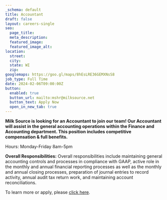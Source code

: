 ```yaml
---
_schema: default
title: Accountant
draft: false
layout: careers-single
seo:
  page_title:
  meta_description:
  featured_image:
  featured_image_alt:
location:
  street:
  city:
  state: WI
  zip:
googlemaps: https://goo.gl/maps/8hEsLRE36GEMXNsS8
job_type: Full Time
date: 2024-02-06T09:00:00Z
button:
  enabled: true
  button_url: mailto:mshr@milksource.net
  button_text: Apply Now
  open_in_new_tab: true
---
```

**Milk Source is looking for an Accountant to join our team! Our Accountant will assist in the general accounting operations within the Finance and Accounting department. This position includes competitive compensation & full benefits.**

Hours: Monday-Friday 8am-5pm

**Overall Responsibilities:**&nbsp;Overall responsibilities include maintaining general accounting controls and processes in compliance with GAAP, active role in the monthly and annual financial reporting processes as well as the monthly and annual closing processes, preparation of journal entries to record activity, annual audit tax return work, and maintaining account reconciliations.

To learn more or apply, please <a target="_blank" rel="noopener noreferrer nofollow" href="https://www.indeed.com/job/accountant-f5dfc2d22e809c7e">click here</a>.&nbsp;